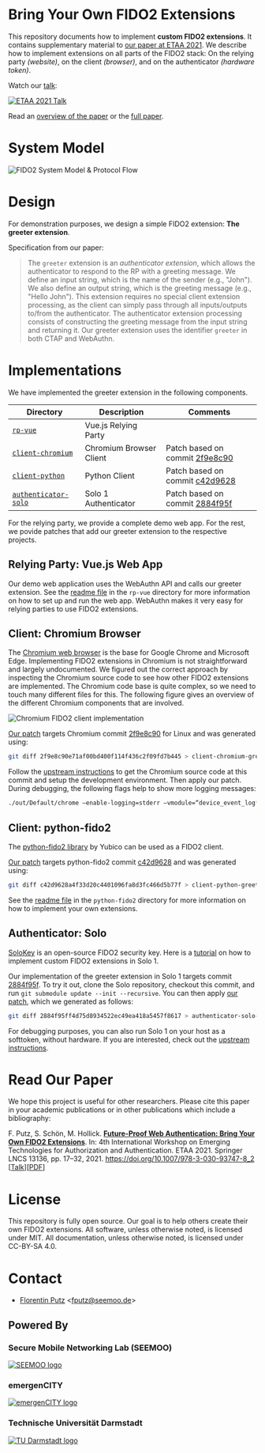 # Bring Your Own FIDO2 Extensions
This repository documents how to implement **custom FIDO2 extensions**. It contains supplementary material to [our paper at ETAA 2021](https://fputz.net/etaa21future/pdf). We describe how to implement extensions on all parts of the FIDO2 stack: On the relying party *(website)*, on the client *(browser)*, and on the authenticator *(hardware token)*.

Watch our [talk](https://www.youtube.com/watch?v=FYfluC21OoY):

[![ETAA 2021 Talk](.img/talk_embed.png)](https://www.youtube.com/watch?v=FYfluC21OoY "ETAA 2021 Talk")

Read an [overview of the paper](https://fputz.net/fido2-extensions) or the [full paper](https://fputz.net/etaa21future/pdf).

# System Model

![FIDO2 System Model & Protocol Flow](.img/system_model.png)

# Design
For demonstration purposes, we design a simple FIDO2 extension: **The greeter extension**.

Specification from our paper:

> The `greeter` extension is an *authenticator extension*, which allows the authenticator to respond to the RP with a greeting message. We define an input string, which is the name of the sender (e.g., "John"). We also define an output string, which is the greeting message (e.g., "Hello John"). This extension requires no special client extension processing, as the client can simply pass through all inputs/outputs to/from the authenticator. The authenticator extension processing consists of constructing the greeting message from the input string and returning it. Our greeter extension uses the identifier `greeter` in both CTAP and WebAuthn.


# Implementations

We have implemented the greeter extension in the following components.

| Directory | Description | Comments |
| --- | --- | --- |
| [`rp-vue`](rp-vue/) | Vue.js Relying Party |  |
| [`client-chromium`](client-chromium) | Chromium Browser Client | Patch based on commit [2f9e8c90](https://chromium.googlesource.com/chromium/src/+/2f9e8c90)  |
| [`client-python`](client-python) | Python Client | Patch based on commit [c42d9628](https://github.com/Yubico/python-fido2/commit/c42d9628a4f33d20c4401096fa8d3fc466d5b77f) |
| [`authenticator-solo`](authenticator-solo) | Solo 1 Authenticator | Patch based on commit [2884f95f](https://github.com/solokeys/solo/commit/2884f95ff4d75d8934522ec49ea418a5457f8617) |

For the relying party, we provide a complete demo web app. For the rest, we povide patches that add our greeter extension to the respective projects.


## Relying Party: Vue.js Web App

Our demo web application uses the WebAuthn API and calls our greeter extension. See the [readme file](rp-vue/) in the `rp-vue` directory for more information on how to set up and run the web app. WebAuthn makes it very easy for relying parties to use FIDO2 extensions.

## Client: Chromium Browser

The [Chromium web browser](https://www.chromium.org/Home) is the base for Google Chrome and Microsoft Edge. Implementing FIDO2 extensions in Chromium is not straightforward and largely undocumented. We figured out the correct approach by inspecting the Chromium source code to see how other FIDO2 extensions are implemented. The Chromium code base is quite complex, so we need to touch many different files for this. The following figure gives an overview of the different Chromium components that are involved.

![Chromium FIDO2 client implementation](.img/chromium_fido2.png)


[Our patch](client-chromium/client-chromium-greeter.patch) targets Chromium commit [2f9e8c90](https://chromium.googlesource.com/chromium/src/+/2f9e8c90) for Linux and was generated using:

```bash
git diff 2f9e8c90e71af00bd400f114f436c2f09fd7b445 > client-chromium-greeter.patch 
```

Follow the [upstream instructions](https://chromium.googlesource.com/chromium/src/+/refs/heads/main/docs/linux/build_instructions.md) to get the Chromium source code at this commit and setup the development environment. Then apply our patch. During debugging, the following flags help to show more logging messages:

```bash
./out/Default/chrome –enable-logging=stderr –vmodule=“device_event_log*=1”
```


## Client: python-fido2

The [python-fido2 library](https://github.com/Yubico/python-fido2) by Yubico can be used as a FIDO2 client.

[Our patch](client-python/client-python-greeter.patch) targets python-fido2 commit [c42d9628](https://github.com/Yubico/python-fido2/commit/c42d9628a4f33d20c4401096fa8d3fc466d5b77f) and was generated using:

```bash
git diff c42d9628a4f33d20c4401096fa8d3fc466d5b77f > client-python-greeter.patch
```

See the [readme file](client-python/) in the `python-fido2` directory for more information on how to implement your own extensions.



## Authenticator: Solo

[SoloKey](https://solokeys.com/) is an open-source FIDO2 security key. Here is a [tutorial](https://github.com/solokeys/solo/blob/master/docs/tutorial-writing-extensions.md) on how to implement custom FIDO2 extensions in Solo 1.

Our implementation of the greeter extension in Solo 1 targets commit [2884f95f](https://github.com/solokeys/solo/commit/2884f95ff4d75d8934522ec49ea418a5457f8617). To try it out, clone the Solo repository, checkout this commit, and run `git submodule update --init --recursive`. You can then apply [our patch](authenticator-solo/authenticator-solo-greeter.patch), which we generated as follows:

```bash
git diff 2884f95ff4d75d8934522ec49ea418a5457f8617 > authenticator-solo-greeter.patch 
```

For debugging purposes, you can also run Solo 1 on your host as a softtoken, without hardware. If you are interested, check out the [upstream instructions](https://github.com/solokeys/solo#developing-solo-no-hardware-needed).

# Read Our Paper

We hope this project is useful for other researchers. Please cite this paper in your academic publications or in other publications which include a bibliography:

F. Putz, S. Schön, M. Hollick. [**Future-Proof Web Authentication: Bring Your Own FIDO2 Extensions**](https://fputz.net/etaa21future/pdf). In: 4th International Workshop on Emerging Technologies for Authorization and Authentication. ETAA 2021. Springer LNCS 13136, pp. 17–32, 2021. https://doi.org/10.1007/978-3-030-93747-8_2 [[Talk](https://www.youtube.com/watch?v=FYfluC21OoY)][[PDF](https://fputz.net/etaa21future/pdf)]

# License

This repository is fully open source. Our goal is to help others create their own FIDO2 extensions. All software, unless otherwise noted, is licensed under MIT. All documentation, unless otherwise noted, is licensed under CC-BY-SA 4.0.

# Contact

* [Florentin Putz](https://www.seemoo.tu-darmstadt.de/team/fputz/) \<fputz@seemoo.de\>

## Powered By

### Secure Mobile Networking Lab (SEEMOO)
<a href="https://www.seemoo.tu-darmstadt.de">![SEEMOO logo](.img/seemoo.png)</a>
### emergenCITY
<a href="https://www.emergencity.de/">![emergenCITY logo](.img/emergencity.png)</a>
### Technische Universität Darmstadt
<a href="https://www.tu-darmstadt.de/index.en.jsp">![TU Darmstadt logo](.img/tudarmstadt.png)</a>
